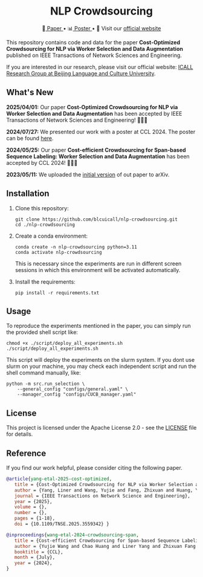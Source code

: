 <h1 align="center" > NLP Crowdsourcing </h1>

<p align="center">
 📝<a href="https://arxiv.org/abs/2305.06683" target="_blank"> Paper </a> • 📊<a href="./nlp_crowdsourcing_poster.pdf" target="_blank"> Poster </a> • 👋 Visit our <a href="https://blcuicall.org/" target="_blank">official website</a>
</p>

This repository contains code and data for the paper **Cost-Optimized Crowdsourcing for NLP via Worker Selection and Data Augmentation** published on IEEE Transactions of Network Sciences and Engineering.

If you are interested in our research, please visit our official website: [ICALL Research Group at Beijing Language and Culture University](https://blcuicall.org/).


## What's New

**2025/04/01:** Our paper **Cost-Optimized Crowdsourcing for NLP via Worker Selection and Data Augmentation** has been accepted by IEEE Transactions of Network Sciences and Engineering! 🎉🎉🎉

**2024/07/27:** We presented our work with a poster at CCL 2024. The poster can be found [here](nlp_crowdsourcing_poster.pdf).

**2024/05/25:** Our paper **Cost-efficient Crowdsourcing for Span-based Sequence Labeling: Worker Selection and Data Augmentation** has been accepted by CCL 2024! 🎉🎉🎉

**2023/05/11:** We uploaded the [initial version](https://arxiv.org/abs/2305.06683v1) of out paper to arXiv.

## Installation

1. Clone this repository:
    ```shell
    git clone https://github.com/blcuicall/nlp-crowdsourcing.git
    cd ./nlp-crowdsourcing
    ```
2. Create a conda environment:
    ```shell
    conda create -n nlp-crowdsourcing python=3.11
    conda activate nlp-crowdsourcing
    ```
   This is necessary since the experiments are run in different screen sessions in which this environment will be activated automatically.

3. Install the requirements:
    ```shell
    pip install -r requirements.txt
    ```

## Usage

To reproduce the experiments mentioned in the paper, you can simply run the provided shell script like:

```shell
chmod +x ./script/deploy_all_experiments.sh 
./script/deploy_all_experiments.sh
```

This script will deploy the experiments on the slurm system. If you dont use slurm on your machine, you may check each independent script and run the shell command manually, like:

```shell
python -m src.run_selection \
	--general_config "configs/general.yaml" \
	--manager_config "configs/CUCB_manager.yaml"
```

## License

This project is licensed under the Apache License 2.0 - see the [LICENSE](LICENSE) file for details.

## Reference

If you find our work helpful, please consider citing the following paper.

```bibtex
@article{yang-etal-2025-cost-optimized,
   title = {Cost-Optimized Crowdsourcing for NLP via Worker Selection and Data Augmentation},
   author = {Yang, Liner and Wang, Yujie and Fang, Zhixuan and Huang, Yaping and Yang, Erhong},
   journal = {IEEE Transactions on Network Science and Engineering},
   year = {2025},
   volume = {},
   number = {},
   pages = {1-18},
   doi = {10.1109/TNSE.2025.3559342} }

@inproceedings{wang-etal-2024-crowdsourcing-span,
   title = {Cost-efficient Crowdsourcing for Span-based Sequence Labeling: Worker Selection and Data Augmentation},
   author = {Yujie Wang and Chao Huang and Liner Yang and Zhixuan Fang and Yaping Huang and Yang Liu and Jingsi Yu and Erhong Yang},
   booktitle = {CCL},
   month = {July},
   year = {2024},
}
```
